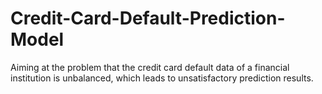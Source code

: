 # Credit-Card-Default-Prediction-Model
Aiming at the problem that the credit card default data of a financial institution is unbalanced, which leads to unsatisfactory prediction results.
